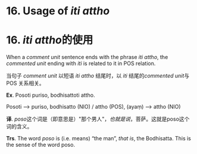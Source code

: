 # **16. Usage of** *iti attho* 
# 16. *iti attho***的使用**
 
When a *comment unit* sentence ends with the phrase *iti attho*, the *commented unit* 
ending with *iti* is related to it in POS relation. 

当句子 *comment unit* 以短语 *iti attho* 结尾时，以 *iti* 结尾的*commented unit*与 POS 关系相关。

**Ex**. Posoti puriso, bodhisattoti attho. 

Posoti --> puriso, bodhisatto (NIO) / attho (POS), (ayaṃ) --> attho (NIO) 

**译**. *poso*这个词是（即意思是）"那个男人"，*也就是说*，菩萨。这就是poso这个词的含义。

**Trs**. The word *poso* is (i.e. means) “the man”, *that is*, the Bodhisatta. This is the sense of the word poso.